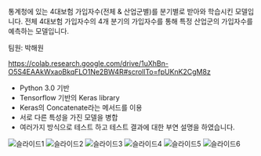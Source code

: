 통계청에 있는 4대보험 가입자수(전체 & 산업군별)를
분기별로 받아와 학습시킨 모델입니다.
전체 4대보험 가입자수의 4개 분기의 가입자수를 통해 특정 산업군의 가입자수를 예측하는 모델입니다.

팀원: 박해원

https://colab.research.google.com/drive/1uXhBn-O5S4EAAkWxaoBkqFLO1Ne2BW4R#scrollTo=fpUKnK2CgM8z

- Python 3.0 기반
- Tensorflow 기반의 Keras library
- Keras의 Concatenate라는 메서드를 이용
- 서로 다른 특성을 가진 모델을 병합
- 여러가지 방식으로 테스트 하고 테스트 결과에 대한 부연 설명을 하였습니다.

![슬라이드1](https://user-images.githubusercontent.com/82357571/118092921-af139900-b407-11eb-8aee-b7c33e5debb2.JPG)
![슬라이드2](https://user-images.githubusercontent.com/82357571/118092923-afac2f80-b407-11eb-9134-9806f5a2bcbd.JPG)
![슬라이드3](https://user-images.githubusercontent.com/82357571/118092928-afac2f80-b407-11eb-8cf5-8d417d151024.JPG)
![슬라이드4](https://user-images.githubusercontent.com/82357571/118092929-b044c600-b407-11eb-8a85-85e9e86a0c71.JPG)
![슬라이드5](https://user-images.githubusercontent.com/82357571/118092932-b0dd5c80-b407-11eb-8575-6c2758c2239a.JPG)
![슬라이드6](https://user-images.githubusercontent.com/82357571/118092918-ade26c00-b407-11eb-8045-2ddfcd179e42.JPG)
<!--
**hwp28/hwp28** is a ✨ _special_ ✨ repository because its `README.md` (this file) appears on your GitHub profile.

Here are some ideas to get you started:

- 🔭 I’m currently working on ...
- 🌱 I’m currently learning ...
- 👯 I’m looking to collaborate on ...
- 🤔 I’m looking for help with ...
- 💬 Ask me about ...
- 📫 How to reach me: ...
- 😄 Pronouns: ...
- ⚡ Fun fact: ...
-->
